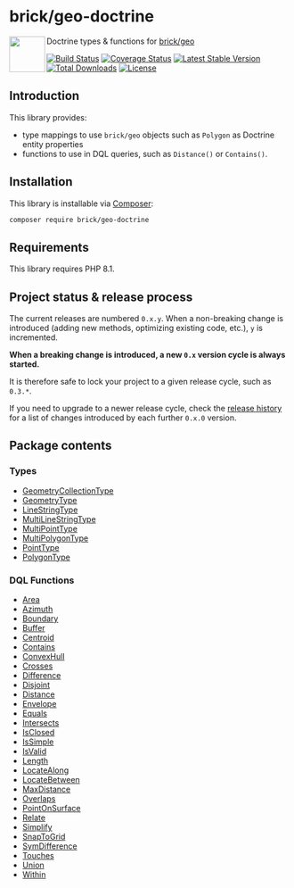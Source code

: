 brick/geo-doctrine
==================

<img src="https://raw.githubusercontent.com/brick/brick/master/logo.png" alt="" align="left" height="64">

Doctrine types & functions for [brick/geo](https://github.com/brick/geo)

[![Build Status](https://github.com/brick/geo-doctrine/workflows/CI/badge.svg)](https://github.com/brick/geo-doctrine/actions)
[![Coverage Status](https://coveralls.io/repos/github/brick/geo-doctrine/badge.svg?branch=master)](https://coveralls.io/github/brick/geo-doctrine?branch=master)
[![Latest Stable Version](https://poser.pugx.org/brick/geo-doctrine/v/stable)](https://packagist.org/packages/brick/geo-doctrine)
[![Total Downloads](https://poser.pugx.org/brick/geo-doctrine/downloads)](https://packagist.org/packages/brick/geo-doctrine)
[![License](https://img.shields.io/badge/license-MIT-blue.svg)](http://opensource.org/licenses/MIT)

Introduction
------------

This library provides:

- type mappings to use `brick/geo` objects such as `Polygon` as Doctrine entity properties
- functions to use in DQL queries, such as `Distance()` or `Contains()`.

Installation
------------

This library is installable via [Composer](https://getcomposer.org/):

```bash
composer require brick/geo-doctrine
```

Requirements
------------

This library requires PHP 8.1.

Project status & release process
--------------------------------

The current releases are numbered `0.x.y`. When a non-breaking change is introduced (adding new methods, optimizing existing code, etc.), `y` is incremented.

**When a breaking change is introduced, a new `0.x` version cycle is always started.**

It is therefore safe to lock your project to a given release cycle, such as `0.3.*`.

If you need to upgrade to a newer release cycle, check the [release history](https://github.com/brick/geo-doctrine/releases) for a list of changes introduced by each further `0.x.0` version.

Package contents
----------------

### Types

- [GeometryCollectionType](https://github.com/brick/geo-doctrine/blob/master/src/Types/GeometryCollectionType.php)
- [GeometryType](https://github.com/brick/geo-doctrine/blob/master/src/Types/GeometryType.php)
- [LineStringType](https://github.com/brick/geo-doctrine/blob/master/src/Types/LineStringType.php)
- [MultiLineStringType](https://github.com/brick/geo-doctrine/blob/master/src/Types/MultiLineStringType.php)
- [MultiPointType](https://github.com/brick/geo-doctrine/blob/master/src/Types/MultiPointType.php)
- [MultiPolygonType](https://github.com/brick/geo-doctrine/blob/master/src/Types/MultiPolygonType.php)
- [PointType](https://github.com/brick/geo-doctrine/blob/master/src/Types/PointType.php)
- [PolygonType](https://github.com/brick/geo-doctrine/blob/master/src/Types/PolygonType.php)

### DQL Functions

- [Area](https://github.com/brick/geo-doctrine/blob/master/src/Functions/AreaFunction.php)
- [Azimuth](https://github.com/brick/geo-doctrine/blob/master/src/Functions/AzimuthFunction.php)
- [Boundary](https://github.com/brick/geo-doctrine/blob/master/src/Functions/BoundaryFunction.php)
- [Buffer](https://github.com/brick/geo-doctrine/blob/master/src/Functions/BufferFunction.php)
- [Centroid](https://github.com/brick/geo-doctrine/blob/master/src/Functions/CentroidFunction.php)
- [Contains](https://github.com/brick/geo-doctrine/blob/master/src/Functions/ContainsFunction.php)
- [ConvexHull](https://github.com/brick/geo-doctrine/blob/master/src/Functions/ConvexHullFunction.php)
- [Crosses](https://github.com/brick/geo-doctrine/blob/master/src/Functions/CrossesFunction.php)
- [Difference](https://github.com/brick/geo-doctrine/blob/master/src/Functions/DifferenceFunction.php)
- [Disjoint](https://github.com/brick/geo-doctrine/blob/master/src/Functions/DisjointFunction.php)
- [Distance](https://github.com/brick/geo-doctrine/blob/master/src/Functions/DistanceFunction.php)
- [Envelope](https://github.com/brick/geo-doctrine/blob/master/src/Functions/EnvelopeFunction.php)
- [Equals](https://github.com/brick/geo-doctrine/blob/master/src/Functions/EqualsFunction.php)
- [Intersects](https://github.com/brick/geo-doctrine/blob/master/src/Functions/IntersectsFunction.php)
- [IsClosed](https://github.com/brick/geo-doctrine/blob/master/src/Functions/IsClosedFunction.php)
- [IsSimple](https://github.com/brick/geo-doctrine/blob/master/src/Functions/IsSimpleFunction.php)
- [IsValid](https://github.com/brick/geo-doctrine/blob/master/src/Functions/IsValidFunction.php)
- [Length](https://github.com/brick/geo-doctrine/blob/master/src/Functions/LengthFunction.php)
- [LocateAlong](https://github.com/brick/geo-doctrine/blob/master/src/Functions/LocateAlongFunction.php)
- [LocateBetween](https://github.com/brick/geo-doctrine/blob/master/src/Functions/LocateBetweenFunction.php)
- [MaxDistance](https://github.com/brick/geo-doctrine/blob/master/src/Functions/MaxDistanceFunction.php)
- [Overlaps](https://github.com/brick/geo-doctrine/blob/master/src/Functions/OverlapsFunction.php)
- [PointOnSurface](https://github.com/brick/geo-doctrine/blob/master/src/Functions/PointOnSurfaceFunction.php)
- [Relate](https://github.com/brick/geo-doctrine/blob/master/src/Functions/RelateFunction.php)
- [Simplify](https://github.com/brick/geo-doctrine/blob/master/src/Functions/SimplifyFunction.php)
- [SnapToGrid](https://github.com/brick/geo-doctrine/blob/master/src/Functions/SnapToGridFunction.php)
- [SymDifference](https://github.com/brick/geo-doctrine/blob/master/src/Functions/SymDifferenceFunction.php)
- [Touches](https://github.com/brick/geo-doctrine/blob/master/src/Functions/TouchesFunction.php)
- [Union](https://github.com/brick/geo-doctrine/blob/master/src/Functions/UnionFunction.php)
- [Within](https://github.com/brick/geo-doctrine/blob/master/src/Functions/WithinFunction.php)

